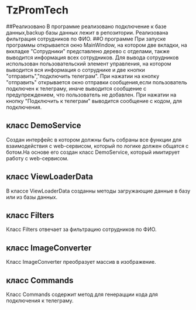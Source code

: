 # TzPromTech
##Реализовано
В программе реализовано подключение к базе данных,backup базы данных лежит в репозитории.
Реализована фильтрация сотрудников по ФИО.
##О программе
При запуске программы открывается окно MainWindow, на котором две вкладки, на вккладке "Сотрудники" представлено дерево с отделами, также выводится информация всех сотрудников.
Для вывода сотрудников использован пользовательский элемент управления, на котором выводится вся информация о сотруднике и две кнопки "отправить","подключить телеграм". 
При нажатии на кнопку "отправить" открывается окно отправки сообщения,если пользователь подключен к телеграму, иначе выводится сообщение с предупреждением, что пользователь не добавлен.
При нажатии на кнопку "Подключить к телеграм" выводится сообщение с кодом, для подключения.
## класс DemoService
Создан интерфейс в котором должны быть собраны все функции для взаимодействия с web-сервисом, который по логике должен общатся с ботом.На основе его создан класс DemoService, который имитирует работу с web-сервисом.
## класс ViewLoaderData
В классе ViewLoaderData созданны методы загружающие данные в базу или из базы данных. 
## класс Filters
Класс Filters отвечает за фильтрацию сотрудников по ФИО.
## класс ImageConverter
Класс ImageConverter преобразует массив в изображение.
## класс Commands
Класс Commands содержит метод для генерацции кода для подключения к телеграму.
